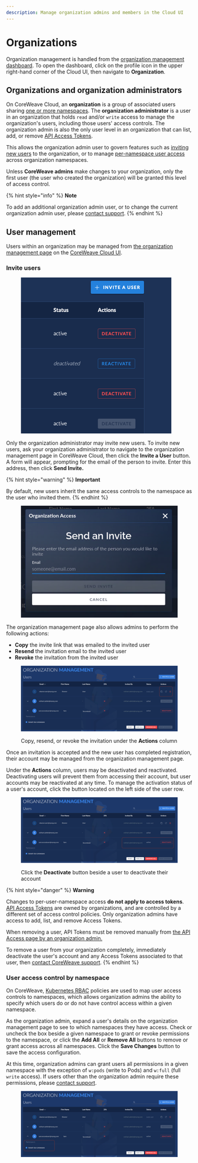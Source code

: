 ```yaml
---
description: Manage organization admins and members in the Cloud UI
---
```


# Organizations

Organization management is handled from the [organization management dashboard](./#organization). To open the dashboard, click on the profile icon in the upper right-hand corner of the Cloud UI, then navigate to **Organization**.

## Organizations and organization administrators

On CoreWeave Cloud, an **organization** is a group of associated users sharing [one or more namespaces](namespace-management.md). The **organization administrator** is a user in an organization that holds `read` and/or `write` access to manage the organization's users, including those users' access controls. The organization admin is also the only user level in an organization that can list, add, or remove [API Access Tokens](../getting-started.md#obtain-coreweave-access-credentials).

This allows the organization admin user to govern features such as [inviting new users](organizations.md#invite-users) to the organization, or to manage [per-namespace user access](organizations.md#per-namespace-user-access) across organization namespaces.

Unless **CoreWeave admins** make changes to your organization, only the first user (the user who created the organization) will be granted this level of access control.

{% hint style="info" %}
**Note**

To add an additional organization admin user, or to change the current organization admin user, please [contact support](https://cloud.coreweave.com/contact).
{% endhint %}

## User management

Users within an organization may be managed from [the organization management page](https://cloud.coreweave.com/organization) on the [CoreWeave Cloud UI](../../../virtual-servers/deployment-methods/coreweave-apps.md).

### Invite users

<figure><img src="../../.gitbook/assets/image (15).png" alt=""><figcaption></figcaption></figure>

Only the organization administrator may invite new users. To invite new users, ask your organization administrator to navigate to the organization management page in CoreWeave Cloud, then click the **Invite a User** button. A form will appear, prompting for the email of the person to invite. Enter this address, then click **Send Invite.**

{% hint style="warning" %}
**Important**

By default, new users inherit the same access controls to the namespace as the user who invited them.
{% endhint %}

<figure><img src="../../.gitbook/assets/image (55).png" alt=""><figcaption></figcaption></figure>

The organization management page also allows admins to perform the following actions:

* **Copy** the invite link that was emailed to the invited user
* **Resend** the invitation email to the invited user
* **Revoke** the invitation from the invited user

<figure><img src="../../.gitbook/assets/image (6) (1).png" alt=""><figcaption><p>Copy, resend, or revoke the invitation under the <strong>Actions</strong> column</p></figcaption></figure>

Once an invitation is accepted and the new user has completed registration, their account may be managed from the organization management page.

Under the **Actions** column, users may be deactivated and reactivated. Deactivating users will prevent them from accessing their account, but user accounts may be reactivated at any time. To manage the activation status of a user's account, click the button located on the left side of the user row.

<figure><img src="../../.gitbook/assets/image (19) (2) (1).png" alt=""><figcaption><p>Click the <strong>Deactivate</strong> button beside a user to deactivate their account</p></figcaption></figure>

{% hint style="danger" %}
**Warning**

Changes to per-user-namespace access **do not apply to access tokens**. [API Access Tokens](../getting-started.md#obtain-coreweave-access-credentials) are owned by organizations, and are controlled by a different set of access control policies. Only organization admins have access to add, list, and remove Access Tokens.

When removing a user, API Tokens must be removed manually from [the API Access page by an organization admin.](https://cloud.coreweave.com/api-access)

To remove a user from your organization completely, immediately deactivate the user's account and any Access Tokens associated to that user, then [contact CoreWeave support](https://cloud.coreweave.com/contact).&#x20;
{% endhint %}

### User access control by namespace

On CoreWeave, [Kubernetes RBAC](https://kubernetes.io/docs/reference/access-authn-authz/rbac/) policies are used to map user access controls to namespaces, which allows organization admins the ability to specify which users do or do not have control access within a given namespace.

As the organization admin, expand a user's details on the organization management page to see to which namespaces they have access. Check or uncheck the box beside a given namespace to grant or revoke permissions to the namespace, or click the **Add All** or **Remove All** buttons to remove or grant access across all namespaces. Click the **Save Changes** button to save the access configuration.

At this time, organization admins can grant users all permissions in a given namespace with the exception of `w:pods` (write to Pods) and `w:full` (full `write` access). If users other than the organization admin require these permissions, please [contact support](https://cloud.coreweave.com/contact).

<figure><img src="../../.gitbook/assets/image (18) (1) (3).png" alt=""><figcaption></figcaption></figure>
